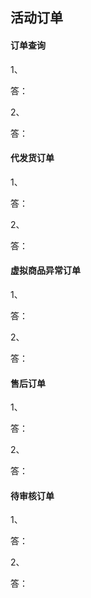 ## 活动订单

#### 订单查询

1、

答：

2、

答：

#### 代发货订单

1、

答：

2、

答：

#### 虚拟商品异常订单

1、

答：

2、

答：

#### 售后订单

1、

答：

2、

答：

#### 待审核订单

1、

答：

2、

答：

